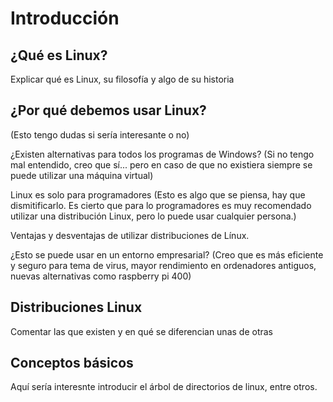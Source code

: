 # Introducción

## ¿Qué es Linux?
Explicar qué es Linux, su filosofía y algo de su historia

## ¿Por qué debemos usar Linux?
(Esto tengo dudas si sería interesante o no)

¿Existen alternativas para todos los programas de Windows? (Si no tengo mal entendido, creo que sí...
pero en caso de que no existiera siempre se puede utilizar una máquina virtual)

Linux es solo para programadores (Esto es algo que se piensa, hay que dismitificarlo. Es cierto que para
lo programadores es muy recomendado utilizar una distribución Linux, pero lo puede usar cualquier persona.)

Ventajas y desventajas de utilizar distribuciones de Línux.

¿Esto se puede usar en un entorno empresarial? (Creo que es más eficiente y seguro para tema de virus,
mayor rendimiento en ordenadores antiguos, nuevas alternativas como raspberry pi 400)

## Distribuciones Linux
Comentar las que existen y en qué se diferencian unas de otras

## Conceptos básicos
Aquí sería interesnte introducir el árbol de directorios de linux, entre otros.





